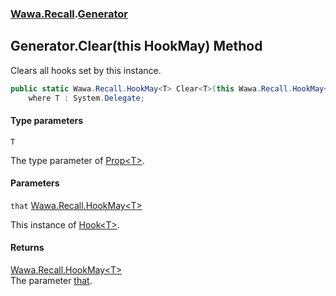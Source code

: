 ### [Wawa.Recall](Wawa.Recall.md 'Wawa.Recall').[Generator](Generator.md 'Wawa.Recall.Generator')

## Generator.Clear<T>(this HookMay<T>) Method

Clears all hooks set by this instance.

```csharp
public static Wawa.Recall.HookMay<T> Clear<T>(this Wawa.Recall.HookMay<T> that)
    where T : System.Delegate;
```
#### Type parameters

<a name='Wawa.Recall.Generator.Clear_T_(thisWawa.Recall.HookMay_T_).T'></a>

`T`

The type parameter of [Prop&lt;T&gt;](Prop{T}.md 'Wawa.Recall.Prop<T>').
#### Parameters

<a name='Wawa.Recall.Generator.Clear_T_(thisWawa.Recall.HookMay_T_).that'></a>

`that` [Wawa.Recall.HookMay&lt;](HookMay{T}.md 'Wawa.Recall.HookMay<T>')[T](Generator.Clear{T}(HookMay{T}).md#Wawa.Recall.Generator.Clear_T_(thisWawa.Recall.HookMay_T_).T 'Wawa.Recall.Generator.Clear<T>(this Wawa.Recall.HookMay<T>).T')[&gt;](HookMay{T}.md 'Wawa.Recall.HookMay<T>')

This instance of [Hook&lt;T&gt;](Hook{T}.md 'Wawa.Recall.Hook<T>').

#### Returns
[Wawa.Recall.HookMay&lt;](HookMay{T}.md 'Wawa.Recall.HookMay<T>')[T](Generator.Clear{T}(HookMay{T}).md#Wawa.Recall.Generator.Clear_T_(thisWawa.Recall.HookMay_T_).T 'Wawa.Recall.Generator.Clear<T>(this Wawa.Recall.HookMay<T>).T')[&gt;](HookMay{T}.md 'Wawa.Recall.HookMay<T>')  
The parameter [that](Generator.Clear{T}(HookMay{T}).md#Wawa.Recall.Generator.Clear_T_(thisWawa.Recall.HookMay_T_).that 'Wawa.Recall.Generator.Clear<T>(this Wawa.Recall.HookMay<T>).that').